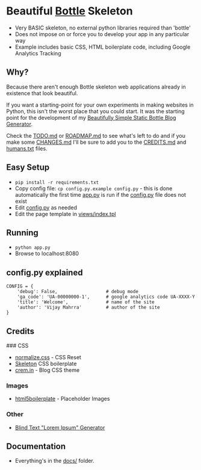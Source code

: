 # Beautiful [Bottle](http://bottlepy.org/) Skeleton

* Very BASIC skeleton, no external python libraries required than 'bottle'
* Does not impose on or force you to develop your app in any particular way
* Example includes basic CSS, HTML boilerplate code, including Google Analytics Tracking

## Why?
Because there aren't enough Bottle skeleton web applications already in existence 
that look beautiful.

If you want a starting-point for your own experiments in making websites in Python, 
this isn't the worst place that you could start.  It was the starting point for the 
development of my [Beautifully Simple Static Bottle Blog Generator](https://github.com/vijinho/beautifully-simple-static-blog).

Check the [TODO.md](docs/TODO.md) or [ROADMAP.md](docs/ROADMAP.md) 
to see what's left to do and if you make some [CHANGES.md](docs/CHANGES.md) I'll be
sure to add you to the [CREDITS.md](docs/CREDITS.md) and [humans.txt](www/humans.txt) files.

## Easy Setup

* `pip install -r requirements.txt`
* Copy config file: `cp config.py.example config.py` - this is done automatically the first time [app.py](app.py) is run if the [config.py](config.py.example) file does not exist
* Edit [config.py](config.py.example) as needed
* Edit the page template in [views/index.tpl](views/index.tpl)

## Running

* `python app.py`
* Browse to localhost:8080

## config.py explained

```
CONFIG = {
    'debug': False,                  # debug mode
    'ga_code': 'UA-00000000-1',      # google analytics code UA-XXXX-Y
    'title': 'Welcome',              # name of the site
    'author': 'Vijay Mahrra'         # author of the site
}
```

## Credits

### CSS
* [normalize.css](http://necolas.github.io/normalize.css/) - CSS Reset
* [Skeleton](https://github.com/dhg/Skeleton/) CSS boilerplate
* [crem.in](https://github.com/kudos/crem.in/tree/master/css) - Blog CSS theme

### Images
* [html5boilerplate](https://html5boilerplate.com/) - Placeholder Images

### Other
* [Blind Text "Lorem Ipsum" Generator](http://www.blindtextgenerator.com/lorem-ipsum)

## Documentation

* Everything's in the [docs/](docs/) folder.
